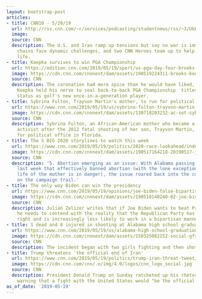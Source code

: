 ```yaml
---
layout: bootstrap-post
articles:
- title: CNN10 - 5/20/19
  url: http://rss.cnn.com/~r/services/podcasting/studentnews/rss/~3/UkLUxxDzW-o/ten-0520.cnn_2615551_ios_1240.mp4
  image: 
  source: CNN
  description: The U.S. and Iran ramp up tensions but say no war is imminent, grocery
    chains face dynamic challenges, and two CNN Heroes team up to help improve a girl's
    life.
- title: Koepka survives to win PGA Championship
  url: https://edition.cnn.com/2019/05/19/sport/us-pga-day-four-brooks-koepka-bethpage-spt-intl/index.html
  image: https://cdn.cnn.com/cnnnext/dam/assets/190519224311-brooks-koepka-us-pga-bethpage-final-round-super-tease.jpg
  source: CNN
  description: The coronation had more spice than he would have liked, but Brooks
    Koepka held his nerve to seal back-to-back PGA Championship  titles to seal his
    status as golf's new once-in-a-generation player.
- title: Sybrina Fulton, Trayvon Martin's mother, to run for political office
  url: https://www.cnn.com/2019/05/19/us/sybrina-fulton-trayvon-martin-political-office-run/index.html
  image: https://cdn.cnn.com/cnnnext/dam/assets/130718203232-ac-sot-sybrina-fulton-jury-trayvon-martin-00014916-story-top.jpg
  source: CNN
  description: Sybrina Fulton, an African-American mother who became a social justice
    activist after the 2012 fatal shooting of her son, Trayvon Martin, is running
    for political office in Florida.
- title: The 5 BIG 2020 storylines to watch this week
  url: https://www.cnn.com/2019/05/19/politics/2020-race-lookahead/index.html
  image: https://cdn.cnn.com/cnnnext/dam/assets/190517164218-20190517-joe-biden-frontrunner-super-tease.jpg
  source: CNN
  description: '5. Abortion emerging as an issue: With Alabama passing legislation
    last week that effectively banned abortion (with the lone exception of when the
    life of the mother is in danger), the issue roared back into the conversation
    on the campaign trail.'
- title: The only way Biden can win the presidency
  url: https://www.cnn.com/2019/05/19/opinions/joe-biden-false-bipartisan-promise-zelizer/index.html
  image: https://cdn.cnn.com/cnnnext/dam/assets/190518140240-02-joe-biden-philadelphia-0518-screengrab-super-tease.jpg
  source: CNN
  description: Julian Zelizer writes that if Joe Biden wants to beat President Trump,
    he needs to contend with the reality that the Republican Party has moved to the
    right and is increasingly less likely to work in a bipartisan manner.
- title: 1 dead and 8 injured in shooting at Alabama high school graduation party
  url: https://www.cnn.com/2019/05/19/us/alabama-high-school-graduation-party-shooting/index.html
  image: https://cdn.cnn.com/cnnnext/dam/assets/150325082152-social-gfx-cnn-logo-super-tease.jpg
  source: CNN
  description: The incident began with two girls fighting and then shots rang out.
- title: Trump threatens 'the official end of Iran'
  url: https://www.cnn.com/2019/05/19/politics/trump-iran-threat-tweet/index.html
  image: https://cdn.cnn.com/cnn/.e/img/4.0/logos/cnn_logo_social.jpg
  source: CNN
  description: President Donald Trump on Sunday ratcheted up his rhetoric toward Iran,
    warning that a fight with the United States would "be the official end of Iran."
as_of_date: '2019-05-19'
---
```



